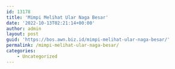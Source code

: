```yaml
---
id: 13178
title: 'Mimpi Melihat Ular Naga Besar'
date: '2022-10-13T02:21:14+00:00'
author: admin
layout: post
guid: 'https://bos.awn.biz.id/mimpi-melihat-ular-naga-besar/'
permalink: /mimpi-melihat-ular-naga-besar/
categories:
    - Uncategorized
---
```


